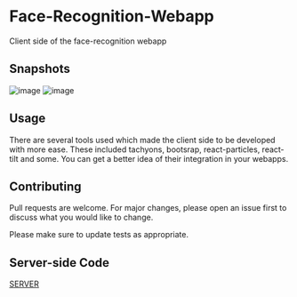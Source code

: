 # Face-Recognition-Webapp
Client side of the face-recognition webapp

## Snapshots
![image](https://user-images.githubusercontent.com/56764533/85941037-f0a96b80-b93d-11ea-91dc-70d22e9f2df2.png)
![image](https://user-images.githubusercontent.com/56764533/85941042-f8691000-b93d-11ea-97c8-791c4ec95424.png)


## Usage

There are several tools used which made the client side to be developed with more ease.
These included tachyons, bootsrap, react-particles, react-tilt and some. 
You can get a better idea of their integration in your webapps.

## Contributing
Pull requests are welcome. For major changes, please open an issue first to discuss what you would like to change.

Please make sure to update tests as appropriate.

## Server-side Code
[SERVER](https://github.com/ayush-020198/face_recogn_back_end)
